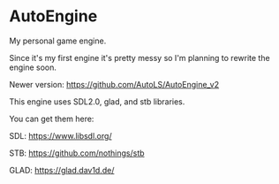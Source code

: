 # AutoEngine
My personal game engine. 

Since it's my first engine it's pretty messy so I'm planning to rewrite the engine soon.

Newer version: https://github.com/AutoLS/AutoEngine_v2

This engine uses SDL2.0, glad, and stb libraries.

You can get them here: 

SDL: https://www.libsdl.org/

STB: https://github.com/nothings/stb

GLAD: https://glad.dav1d.de/
